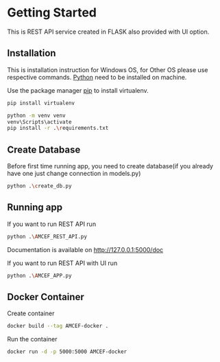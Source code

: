 # Getting Started

This is REST API service created in FLASK also provided with UI option.

## Installation

This is installation instruction for Windows OS, for Other OS please use respective commands.
[Python](https://www.python.org/) need to be installed on machine.

Use the package manager [pip](https://pip.pypa.io/en/stable/) to install virtualenv.

```bash
pip install virtualenv
```

```bash
python -m venv venv
venv\Scripts\activate
pip install -r .\requirements.txt
```

## Create Database

Before first time running app, you need to create database(if you already have one just change connection in models.py)

```bash
python .\create_db.py
```

## Running app

If you want to run REST API run

```bash
python .\AMCEF_REST_API.py
```

Documentation is available on http://127.0.0.1:5000/doc

If you want to run REST API with UI run

```bash
python .\AMCEF_APP.py
```

## Docker Container

Create container

```bash
docker build --tag AMCEF-docker .
```

Run the container

```bash
docker run -d -p 5000:5000 AMCEF-docker
```
